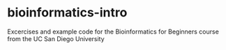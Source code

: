 # bioinformatics-intro
Excercises and example code for the Bioinformatics for Beginners course from the UC San Diego University
